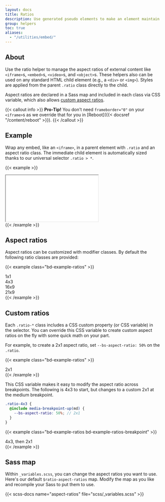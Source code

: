 ```yaml
---
layout: docs
title: Ratios
description: Use generated pseudo elements to make an element maintain the aspect ratio of your choosing. Perfect for responsively handling video or slideshow embeds based on the width of the parent.
group: helpers
toc: true
aliases:
  - "/utilities/embed/"
---
```


## About

Use the ratio helper to manage the aspect ratios of external content like `<iframe>`s, `<embed>`s, `<video>`s, and `<object>`s. These helpers also can be used on any standard HTML child element (e.g., a `<div>` or `<img>`). Styles are applied from the parent `.ratio` class directly to the child.

Aspect ratios are declared in a Sass map and included in each class via CSS variable, which also allows [custom aspect ratios](#custom-ratios).

{{< callout info >}}
**Pro-Tip!** You don't need `frameborder="0"` on your `<iframe>`s as we override that for you in [Reboot]({{< docsref "/content/reboot" >}}).
{{< /callout >}}

## Example

Wrap any embed, like an `<iframe>`, in a parent element with `.ratio` and an aspect ratio class. The immediate child element is automatically sized thanks to our universal selector `.ratio > *`.

{{< example >}}
<div class="ratio ratio-16x9">
  <iframe src="/video/" title="video" scrolling="no"></iframe>
</div>
{{< /example >}}

## Aspect ratios

Aspect ratios can be customized with modifier classes. By default the following ratio classes are provided:

{{< example class="bd-example-ratios" >}}
<div class="ratio ratio-1x1">
  <div>1x1</div>
</div>
<div class="ratio ratio-4x3">
  <div>4x3</div>
</div>
<div class="ratio ratio-16x9">
  <div>16x9</div>
</div>
<div class="ratio ratio-21x9">
  <div>21x9</div>
</div>
{{< /example >}}

## Custom ratios

Each `.ratio-*` class includes a CSS custom property (or CSS variable) in the selector. You can override this CSS variable to create custom aspect ratios on the fly with some quick math on your part.

For example, to create a 2x1 aspect ratio, set `--bs-aspect-ratio: 50%` on the `.ratio`.

{{< example class="bd-example-ratios" >}}
<div class="ratio" style="--bs-aspect-ratio: 50%;">
  <div>2x1</div>
</div>
{{< /example >}}

This CSS variable makes it easy to modify the aspect ratio across breakpoints. The following is 4x3 to start, but changes to a custom 2x1 at the medium breakpoint.

```scss
.ratio-4x3 {
  @include media-breakpoint-up(md) {
    --bs-aspect-ratio: 50%; // 2x1
  }
}
```

{{< example class="bd-example-ratios bd-example-ratios-breakpoint" >}}
<div class="ratio ratio-4x3">
  <div>4x3, then 2x1</div>
</div>
{{< /example >}}


## Sass map

Within `_variables.scss`, you can change the aspect ratios you want to use. Here's our default `$ratio-aspect-ratios` map. Modify the map as you like and recompile your Sass to put them to use.

{{< scss-docs name="aspect-ratios" file="scss/_variables.scss" >}}
